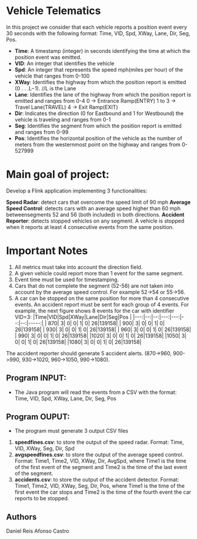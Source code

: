 # Vehicle Telematics

In this project we consider that each vehicle reports a position event every 30 seconds with the following format: Time, VID, Spd, XWay, Lane, Dir, Seg, Pos.

* __Time__: A timestamp (integer) in seconds identifying the time at which the position event was emitted.
* __VID__: An integer that identifies the vehicle
* __Spd__: An integer that represents the speed mph(miles per hour) of the vehicle that ranges from 0-100
* __XWay__: Identifies the highway from which the position report is emitted (0 . . .L−1). //L is the Lane
* __Lane__: Identifies the lane of the highway from which the position report is emitted and ranges from 0-4
        0 -> Entrance Ramp(ENTRY)
        1 to 3 -> Travel Lane(TRAVEL)
        4 -> Exit Ramp(EXIT)
* __Dir__: Indicates the direction (0 for Eastbound and 1 for Westbound) the vehicle is traveling and ranges from 0-1
* __Seg__: Identifies the segment from which the position report is emitted and ranges from 0-99
* __Pos__: Identifies the horizontal position of the vehicle as the number of meters from the westernmost point on the highway and ranges from 0-527999

# Main goal of project:
Develop a Flink application implementing 3 functionalities:

__Speed Radar__: detect cars that overcome the speed limit of 90 mph
__Average Speed Control__: detects cars with an average speed higher than 60 mph betweensegments 52 and 56 (both included) in both directions.
__Accident Reporter__: detects stopped vehicles on any segment. A vehicle is stopped when it reports at least 4 consecutive events from the same position.

# Important Notes

1. All metrics must take into account the direction field.
2. A given vehicle could report more than 1 event for the same segment.
3. Event time must be used for timestamping.
4. Cars that do not complete the segment (52-56) are not taken into account by the average speed control. For example 52->54  or 55->56. 
5. A car can be stopped on the same position for more than 4 consecutive events. An accident report must be sent for each group of 4 events. 
For example, the next figure shows 8 events for the car with identifier VID=3:
|Time|VID|Spd|XWay|Lane|Dir|Seg|Pos   |
|---:|--:|--:|---:|---:|--:|--:|-----:|
| 870|  3|  0|   0|   1|  0| 26|139158|
| 900|  3|  0|   0|   1|  0| 26|139158|
| 930|  3|  0|   0|   1|  0| 26|139158|
| 960|  3|  0|   0|   1|  0| 26|139158|
| 990|  3|  0|   0|   1|  0| 26|139158|
|1020|  3|  0|   0|   1|  0| 26|139158|
|1050|  3|  0|   0|   1|  0| 26|139158|
|1080|  3|  0|   0|   1|  0| 26|139158|

The accident reporter should generate 5 accident alerts. (870->960, 900->990, 930->1020, 960->1050, 990->1080).

## Program INPUT:
* The Java program will read the events from a CSV with the format: Time, VID, Spd, XWay, Lane, Dir, Seg, Pos

## Program OUPUT:
* The program must generate 3 output CSV files
1. __speedfines.csv__: to store the output of the speed radar. Format: Time, VID, XWay, Seg, Dir, Spd
2. __avgspeedfines.csv__: to store the output of the average speed control. Format: Time1, Time2, VID, XWay, Dir, AvgSpd, where Time1 is the time of the first event of the segment and Time2 is the time of the last event of the segment.
2. __accidents.csv__: to store the output of the accident detector. Format: Time1, Time2, VID, XWay, Seg, Dir, Pos, where Time1 is the time of the first event the car stops and Time2 is the time of the fourth event the car reports to be stopped.
 
 ## Authors
 Daniel Reis
 Afonso Castro
 
